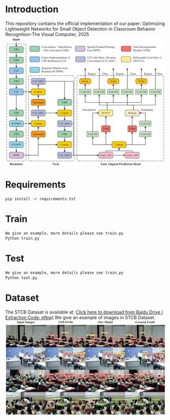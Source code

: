 # Introduction
This repository contains the official implementation of our paper:
Optimizing Lightweight Networks for Small Object Detection in Classroom Behavior Recognition-The Visual Computer, 2025
![demo](assets/YOLO-CBR.png)
# Requirements
    pip install -r requirements.txt
# Train
    We give an example, more details please see train.py
    Python train.py
# Test
    We give an example, more details please see train.py
    Python test.py
# Dataset
The STCB Dataset is available at:
[Click here to download from Baidu Drive ( Extraction Code: efbw)]( https://pan.baidu.com/s/14Nxn1o4TZRI1QVm4m5v9Wg?pwd=efbw)
We give an example of images in STCB Dataset.
![demo](assets/dataset.png)
